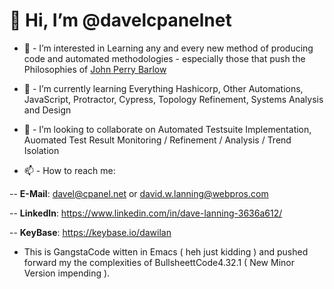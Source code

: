 # 👋  Hi, I’m @davelcpanelnet

- 👀  - I’m interested in Learning any and every new method of producing code and automated methodologies - especially those that push the Philosophies of [John Perry Barlow](https://scholarship.law.duke.edu/cgi/viewcontent.cgi?article=1337&context=dltr)

- 🌱  - I’m currently learning Everything Hashicorp, Other Automations, JavaScript, Protractor, Cypress, Topology Refinement, Systems Analysis and Design

- 💞️  - I’m looking to collaborate on Automated Testsuite Implementation, Auomated Test Result Monitoring / Refinement / Analysis / Trend Isolation 

- 📫  - How to reach me:

--  **E-Mail**: [davel@cpanel.net](mailto:davel@cpanel.net) or [david.w.lanning@webpros.com](mailto:david.lanning@webpros.com)

--  **LinkedIn**: https://www.linkedin.com/in/dave-lanning-3636a612/

--  **KeyBase**: https://keybase.io/dawilan

<!---
davelcpanelnet/davelcpanelnet is a ✨ special ✨ repository because its `README.md` (this file) appears on your GitHub profile.
You can click the Preview link to take a look at your changes.
--->

- This is GangstaCode witten in Emacs ( heh just kidding ) and pushed forward my the complexities of BullsheettCode4.32.1 ( New Minor Version impending ).

